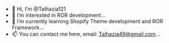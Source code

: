 - 👋 Hi, I’m @Talhazia121
- 👀 I’m interested in ROR development...
- 🌱 I’m currently learning Shopify Theme development and ROR Framework...
- 📫 You can contact me here, email: Talhazia49@gmail.com...

<!---
Talhazia121/Talhazia121 is a ✨ special ✨ repository because its `README.md` (this file) appears on your GitHub profile.
You can click the Preview link to take a look at your changes.
--->
